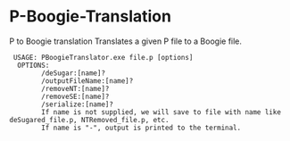 # P-Boogie-Translation
P to Boogie translation
Translates a given P file to a Boogie file.

~~~
 USAGE: PBoogieTranslator.exe file.p [options]
  OPTIONS:
        /deSugar:[name]?
        /outputFileName:[name]?
        /removeNT:[name]?
        /removeSE:[name]?
        /serialize:[name]?
        If name is not supplied, we will save to file with name like deSugared_file.p, NTRemoved_file.p, etc.
        If name is "-", output is printed to the terminal.
~~~
